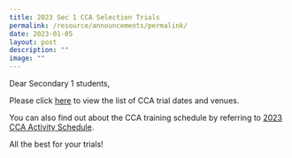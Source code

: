 ```yaml
---
title: 2023 Sec 1 CCA Selection Trials
permalink: /resource/announcements/permalink/
date: 2023-01-05
layout: post
description: ""
image: ""
---
```

Dear Secondary 1 students,

Please click [here](/files/Sec%201%20CCA%20Selection%20Trials.pdf) to view the list of CCA trial dates and venues. 

You can also find out about the CCA training schedule by referring to [2023 CCA Activity Schedule]().

All the best for your trials!